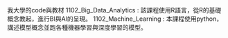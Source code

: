 我大學的code與教材
1102_Big_Data_Analytics : 該課程使用R語言，從R的基礎概念教起，進行BI與AI的呈現。
1102_Machine_Learning : 本課程使用python，講述模型概念並跑各種機器學習與深度學習的模型。